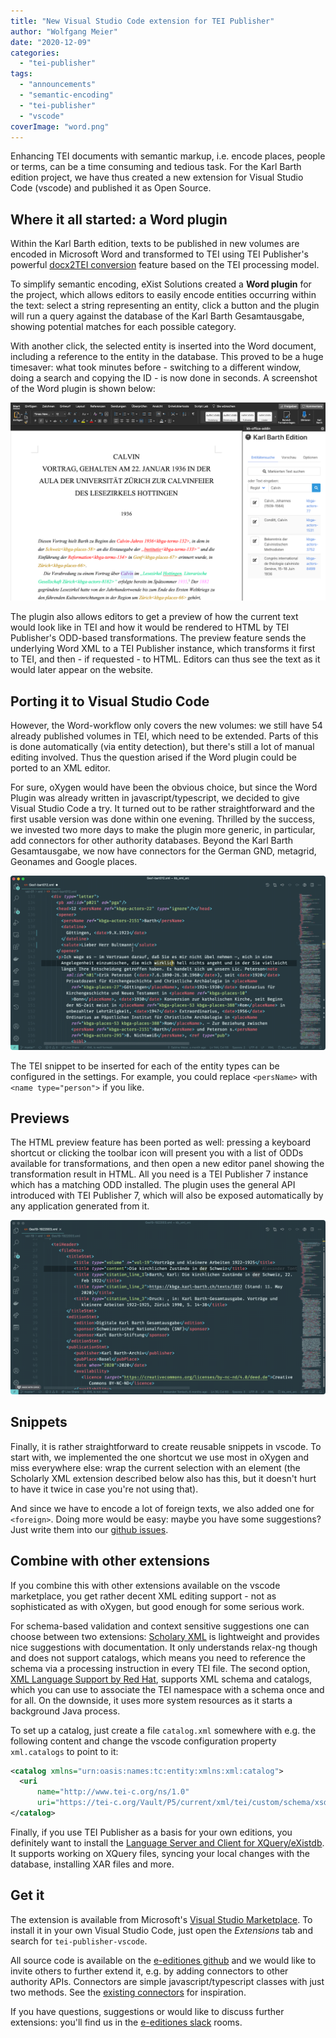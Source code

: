 ```yaml
---
title: "New Visual Studio Code extension for TEI Publisher"
author: "Wolfgang Meier"
date: "2020-12-09"
categories: 
  - "tei-publisher"
tags: 
  - "announcements"
  - "semantic-encoding"
  - "tei-publisher"
  - "vscode"
coverImage: "word.png"
---
```


Enhancing TEI documents with semantic markup, i.e. encode places, people or terms, can be a time consuming and tedious task. For the Karl Barth edition project, we have thus created a new extension for Visual Studio Code (vscode) and published it as Open Source.

## Where it all started: a Word plugin

Within the Karl Barth edition, texts to be published in new volumes are encoded in Microsoft Word and transformed to TEI using TEI Publisher's powerful [docx2TEI conversion](https://teipublisher.com/exist/apps/tei-publisher/test/test.docx.xml) feature based on the TEI processing model.

To simplify semantic encoding, eXist Solutions created a **Word plugin** for the project, which allows editors to easily encode entities occurring within the text: select a string representing an entity, click a button and the plugin will run a query against the database of the Karl Barth Gesamtausgabe, showing potential matches for each possible category.

With another click, the selected entity is inserted into the Word document, including a reference to the entity in the database. This proved to be a huge timesaver: what took minutes before - switching to a different window, doing a search and copying the ID - is now done in seconds. A screenshot of the Word plugin is shown below:

![MS Word screenshot](/img/word.png)

The plugin also allows editors to get a preview of how the current text would look like in TEI and how it would be rendered to HTML by TEI Publisher's ODD-based transformations. The preview feature sends the underlying Word XML to a TEI Publisher instance, which transforms it first to TEI, and then - if requested - to HTML. Editors can thus see the text as it would later appear on the website.

## Porting it to Visual Studio Code

However, the Word-workflow only covers the new volumes: we still have 54 already published volumes in TEI, which need to be extended. Parts of this is done automatically (via entity detection), but there's still a lot of manual editing involved. Thus the question arised if the Word plugin could be ported to an XML editor.

For sure, oXygen would have been the obvious choice, but since the Word Plugin was already written in javascript/typescript, we decided to give Visual Studio Code a try. It turned out to be rather straightforward and the first usable version was done within one evening. Thrilled by the success, we invested two more days to make the plugin more generic, in particular, add connectors for other authority databases. Beyond the Karl Barth Gesamtausgabe, we now have connectors for the German GND, metagrid, Geonames and Google places.

![Enity lookup screencast](/img/screen-entity.gif)

The TEI snippet to be inserted for each of the entity types can be configured in the settings. For example, you could replace `<persName>` with `<name type="person">` if you like.

## Previews

The HTML preview feature has been ported as well: pressing a keyboard shortcut or clicking the toolbar icon will present you with a list of ODDs available for transformations, and then open a new editor panel showing the transformation result in HTML. All you need is a TEI Publisher 7 instance which has a matching ODD installed. The plugin uses the general API introduced with TEI Publisher 7, which will also be exposed automatically by any application generated from it.

![HTML preview screencast](/img/screen-preview.gif)

## Snippets

Finally, it is rather straightforward to create reusable snippets in vscode. To start with, we implemented the one shortcut we use most in oXygen and miss everywhere else: wrap the current selection with an element (the Scholarly XML extension described below also has this, but it doesn't hurt to have it twice in case you're not using that).

And since we have to encode a lot of foreign texts, we also added one for `<foreign>`. Doing more would be easy: maybe you have some suggestions? Just write them into our [github issues](https://github.com/eeditiones/tei-publisher-vscode/issues).

## Combine with other extensions

If you combine this with other extensions available on the vscode marketplace, you get rather decent XML editing support - not as sophisticated as with oXygen, but good enough for some serious work.

For schema-based validation and context sensitive suggestions one can choose between two extensions: [Scholary XML](https://marketplace.visualstudio.com/items?itemName=raffazizzi.sxml) is lightweight and provides nice suggestions with documentation. It only understands relax-ng though and does not support catalogs, which means you need to reference the schema via a processing instruction in every TEI file. The second option, [XML Language Support by Red Hat](https://marketplace.visualstudio.com/items?itemName=redhat.vscode-xml), supports XML schema and catalogs, which you can use to associate the TEI namespace with a schema once and for all. On the downside, it uses more system resources as it starts a background Java process.

To set up a catalog, just create a file `catalog.xml` somewhere with e.g. the following content and change the vscode configuration property `xml.catalogs` to point to it:

```xml
<catalog xmlns="urn:oasis:names:tc:entity:xmlns:xml:catalog">
  <uri
      name="http://www.tei-c.org/ns/1.0"
      uri="https://tei-c.org/Vault/P5/current/xml/tei/custom/schema/xsd/tei_all.xsd" />
</catalog>
```

Finally, if you use TEI Publisher as a basis for your own editions, you definitely want to install the [Language Server and Client for XQuery/eXistdb](https://marketplace.visualstudio.com/items?itemName=eXist-db.existdb-vscode). It supports working on XQuery files, syncing your local changes with the database, installing XAR files and more.

## Get it

The extension is available from Microsoft's [Visual Studio Marketplace](https://marketplace.visualstudio.com/items?itemName=e-editiones.tei-publisher-vscode). To install it in your own Visual Studio Code, just open the _Extensions_ tab and search for `tei-publisher-vscode`.

All source code is available on the [e-editiones github](https://github.com/eeditiones/tei-publisher-vscode) and we would like to invite others to further extend it, e.g. by adding connectors to other authority APIs. Connectors are simple javascript/typescript classes with just two methods. See the [existing connectors](https://github.com/eeditiones/tei-publisher-vscode/tree/master/src/connectors) for inspiration.

If you have questions, suggestions or would like to discuss further extensions: you'll find us in the [e-editiones slack](https://e-editiones.org/get-in-touch/) rooms.
